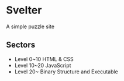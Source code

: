 # Svelter

A simple puzzle site

## Sectors

- Level 0~10 HTML & CSS
- Level 10~20 JavaScript
- Level 20~ Binary Structure and Executable
